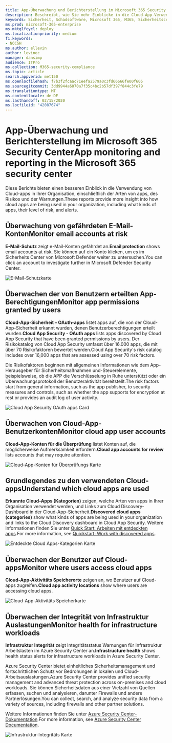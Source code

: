 ```yaml
---
title: App-Überwachung und Berichterstellung im Microsoft 365 Security Center
description: Beschreibt, wie Sie mehr Einblicke in die Cloud-App-Verwendung in Ihrer Organisation erhalten können.
keywords: Sicherheit, Schadsoftware, Microsoft 365, M365, Sicherheitscenter, Monitor, Bericht, Apps
ms.prod: microsoft-365-enterprise
ms.mktglfcycl: deploy
ms.localizationpriority: medium
f1.keywords:
- NOCSH
ms.author: ellevin
author: levinec
manager: dansimp
audience: ITPro
ms.collection: M365-security-compliance
ms.topic: article
search.appverid: met150
ms.openlocfilehash: f7b3f2fcaac71eefa2579a0c3fd66666fe00f605
ms.sourcegitcommit: 3dd9944a6070a7f35c4bc2b57df397f844c3fe79
ms.translationtype: MT
ms.contentlocale: de-DE
ms.lasthandoff: 02/15/2020
ms.locfileid: "42087674"
---
```

# <a name="app-monitoring-and-reporting-in-the-microsoft-365-security-center"></a><span data-ttu-id="ff954-104">App-Überwachung und Berichterstellung im Microsoft 365 Security Center</span><span class="sxs-lookup"><span data-stu-id="ff954-104">App monitoring and reporting in the Microsoft 365 security center</span></span>

<span data-ttu-id="ff954-105">Diese Berichte bieten einen besseren Einblick in die Verwendung von Cloud-apps in Ihrer Organisation, einschließlich der Arten von apps, des Risikos und der Warnungen.</span><span class="sxs-lookup"><span data-stu-id="ff954-105">These reports provide more insight into how cloud apps are being used in your organization, including what kinds of apps, their level of risk, and alerts.</span></span>

## <a name="monitor-email-accounts-at-risk"></a><span data-ttu-id="ff954-106">Überwachung von gefährdeten E-Mail-Konten</span><span class="sxs-lookup"><span data-stu-id="ff954-106">Monitor email accounts at risk</span></span>

<span data-ttu-id="ff954-107">**E-Mail-Schutz** zeigt e-Mail-Konten gefährdet an.</span><span class="sxs-lookup"><span data-stu-id="ff954-107">**Email protection** shows email accounts at risk.</span></span> <span data-ttu-id="ff954-108">Sie können auf ein Konto klicken, um es im Sicherheits Center von Microsoft Defender weiter zu untersuchen.</span><span class="sxs-lookup"><span data-stu-id="ff954-108">You can click an account to investigate further in Microsoft Defender Security Center.</span></span>

![E-Mail-Schutzkarte](../../media/email-protection.png)

## <a name="monitor-app-permissions-granted-by-users"></a><span data-ttu-id="ff954-110">Überwachen der von Benutzern erteilten App-Berechtigungen</span><span class="sxs-lookup"><span data-stu-id="ff954-110">Monitor app permissions granted by users</span></span>

<span data-ttu-id="ff954-111">**Cloud-App-Sicherheit – OAuth-apps** listet apps auf, die von der Cloud-App-Sicherheit erkannt wurden, denen Benutzerberechtigungen erteilt wurden.</span><span class="sxs-lookup"><span data-stu-id="ff954-111">**Cloud App Security - OAuth apps** lists apps discovered by Cloud App Security that have been granted permissions by users.</span></span> <span data-ttu-id="ff954-112">Der Risikokatalog von Cloud App Security umfasst über 16.000 apps, die mit über 70 Risikofaktoren bewertet werden.</span><span class="sxs-lookup"><span data-stu-id="ff954-112">Cloud App Security's risk catalog includes over 16,000 apps that are assessed using over 70 risk factors.</span></span>

<span data-ttu-id="ff954-113">Die Risikofaktoren beginnen mit allgemeinen Informationen wie dem App-Herausgeber für Sicherheitsmaßnahmen und-Steuerelemente, beispielsweise, ob die APP die Verschlüsselung in Ruhe unterstützt oder ein Überwachungsprotokoll der Benutzeraktivität bereitstellt.</span><span class="sxs-lookup"><span data-stu-id="ff954-113">The risk factors start from general information, such as the app publisher, to security measures and controls, such as whether the app supports for encryption at rest or provides an audit log of user activity.</span></span>

![Cloud App Security OAuth apps Card](../../media/cloud-app-security-oauth-apps.png)

## <a name="monitor-cloud-app-user-accounts"></a><span data-ttu-id="ff954-115">Überwachen von Cloud-App-Benutzerkonten</span><span class="sxs-lookup"><span data-stu-id="ff954-115">Monitor cloud app user accounts</span></span>

<span data-ttu-id="ff954-116">**Cloud-App-Konten für die Überprüfung** listet Konten auf, die möglicherweise Aufmerksamkeit erfordern.</span><span class="sxs-lookup"><span data-stu-id="ff954-116">**Cloud app accounts for review** lists accounts that may require attention.</span></span>

![Cloud-App-Konten für Überprüfungs Karte](../../media/cloud-app-accounts-for-review.png)

## <a name="understand-which-cloud-apps-are-used"></a><span data-ttu-id="ff954-118">Grundlegendes zu den verwendeten Cloud-apps</span><span class="sxs-lookup"><span data-stu-id="ff954-118">Understand which cloud apps are used</span></span>

<span data-ttu-id="ff954-119">**Erkannte Cloud-Apps (Kategorien)** zeigen, welche Arten von apps in Ihrer Organisation verwendet werden, und Links zum Cloud Discovery-Dashboard in der Cloud-App-Sicherheit.</span><span class="sxs-lookup"><span data-stu-id="ff954-119">**Discovered cloud apps (categories)** show what kinds of apps are being used in your organization and links to the Cloud Discovery dashboard in Cloud App Security.</span></span> <span data-ttu-id="ff954-120">Weitere Informationen finden Sie unter [Quick Start: Arbeiten mit entdeckten apps](https://docs.microsoft.com/cloud-app-security/discovered-apps).</span><span class="sxs-lookup"><span data-stu-id="ff954-120">For more information, see [Quickstart: Work with discovered apps](https://docs.microsoft.com/cloud-app-security/discovered-apps).</span></span>  

![Entdeckte Cloud Apps-Kategorien Karte](../../media/discovered-cloud-apps-categories.png)

## <a name="monitor-where-users-access-cloud-apps"></a><span data-ttu-id="ff954-122">Überwachen der Benutzer auf Cloud-apps</span><span class="sxs-lookup"><span data-stu-id="ff954-122">Monitor where users access cloud apps</span></span>

<span data-ttu-id="ff954-123">**Cloud-App-Aktivitäts Speicherorte** zeigen an, wo Benutzer auf Cloud-apps zugreifen.</span><span class="sxs-lookup"><span data-stu-id="ff954-123">**Cloud app activity locations** show where users are accessing cloud apps.</span></span>

![Cloud-App-Aktivitäts Speicherkarte](../../media/cloud-app-activity-locations.png)

## <a name="monitor-health-for-infrastructure-workloads"></a><span data-ttu-id="ff954-125">Überwachen der Integrität von Infrastruktur Auslastungen</span><span class="sxs-lookup"><span data-stu-id="ff954-125">Monitor health for infrastructure workloads</span></span>

<span data-ttu-id="ff954-126">**Infrastruktur Integrität** zeigt Integritätsstatus Warnungen für Infrastruktur Arbeitslasten im Azure Security Center an.</span><span class="sxs-lookup"><span data-stu-id="ff954-126">**Infrastructure health** shows health status alerts for infrastructure workloads in Azure Security Center.</span></span>

<span data-ttu-id="ff954-127">Azure Security Center bietet einheitliches Sicherheitsmanagement und fortschrittlichen Schutz vor Bedrohungen in lokalen und Cloud-Arbeitsauslastungen.</span><span class="sxs-lookup"><span data-stu-id="ff954-127">Azure Security Center provides unified security management and advanced threat protection across on-premises and cloud workloads.</span></span> <span data-ttu-id="ff954-128">Sie können Sicherheitsdaten aus einer Vielzahl von Quellen erfassen, suchen und analysieren, darunter Firewalls und andere Partnerlösungen.</span><span class="sxs-lookup"><span data-stu-id="ff954-128">You can collect, search, and analyze security data from a variety of sources, including firewalls and other partner solutions.</span></span>

<span data-ttu-id="ff954-129">Weitere Informationen finden Sie unter [Azure Security Center-Dokumentation](https://docs.microsoft.com/azure/security-center/).</span><span class="sxs-lookup"><span data-stu-id="ff954-129">For more information, see [Azure Security Center Documentation](https://docs.microsoft.com/azure/security-center/).</span></span>

![Infrastruktur-Integritäts Karte](../../media/infrastructure-health.png)
